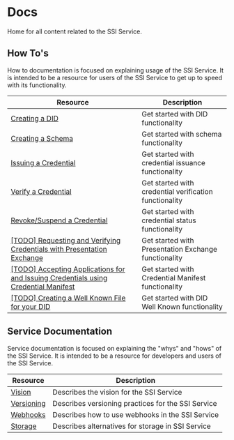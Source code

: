 # Docs

Home for all content related to the SSI Service.

## How To's

How to documentation is focused on explaining usage of the SSI Service. It is intended to be a resource for users of
the SSI Service to get up to speed with its functionality.

| Resource                                                                                                                                     | Description                                            |
|----------------------------------------------------------------------------------------------------------------------------------------------|--------------------------------------------------------|
| [Creating a DID](https://github.com/TBD54566975/ssi-service/blob/main/doc/howto/credential.md)                                               | Get started with DID functionality                     |
| [Creating a Schema](https://github.com/TBD54566975/ssi-service/blob/main/doc/howto/schema.md)                                                | Get started with schema functionality                  |
| [Issuing a Credential](https://github.com/TBD54566975/ssi-service/blob/main/doc/howto/credential.md)                                         | Get started with credential issuance functionality     |
| [Verify a Credential](https://github.com/TBD54566975/ssi-service/blob/main/doc/howto/verification.md)                                        | Get started with credential verification functionality |
| [Revoke/Suspend a Credential](https://github.com/TBD54566975/ssi-service/blob/main/doc/howto/status.md)                                      | Get started with credential status functionality       |
| [[TODO] Requesting and Verifying Credentials with Presentation Exchange](https://github.com/TBD54566975/ssi-service/issues/606)              | Get started with Presentation Exchange functionality   |
| [[TODO] Accepting Applications for and Issuing Credentials using Credential Manifest](https://github.com/TBD54566975/ssi-service/issues/606) | Get started with Credential Manifest functionality     |
| [[TODO] Creating a Well Known File for your DID](https://github.com/TBD54566975/ssi-service/issues/606)                                      | Get started with DID Well Known functionality          |

## Service Documentation

Service documentation is focused on explaining the "whys" and "hows" of the SSI Service. It is intended to be a
resource for developers and users of the SSI Service.

| Resource                                                                             | Description                                        |
|--------------------------------------------------------------------------------------|----------------------------------------------------|
| [Vision](https://github.com/TBD54566975/ssi-service/blob/main/doc/VISION.md)         | Describes the vision for the SSI Service           |
| [Versioning](https://github.com/TBD54566975/ssi-service/blob/main/doc/VERSIONING.md) | Describes versioning practices for the SSI Service |
| [Webhooks](https://github.com/TBD54566975/ssi-service/blob/main/doc/WEBHOOK.md)      | Describes how to use webhooks in the SSI Service   |
| [Storage](https://github.com/TBD54566975/ssi-service/blob/main/doc/STORAGE.md)       | Describes alternatives for storage in SSI Service  |


